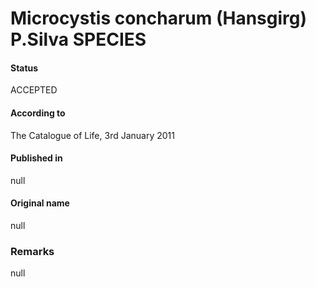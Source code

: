 # Microcystis concharum (Hansgirg) P.Silva SPECIES

#### Status
ACCEPTED

#### According to
The Catalogue of Life, 3rd January 2011

#### Published in
null

#### Original name
null

### Remarks
null
